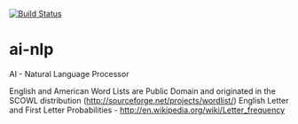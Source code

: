 [![Build Status](https://travis-ci.org/BusyByte/ai-nlp.svg?branch=master)](https://travis-ci.org/BusyByte/ai-nlp)

ai-nlp
======

AI - Natural Language Processor

English and American Word Lists are Public Domain and originated in the SCOWL distribution (http://sourceforge.net/projects/wordlist/)
English Letter and First Letter Probabilities - http://en.wikipedia.org/wiki/Letter_frequency
